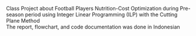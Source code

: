 Class Project about Football Players Nutrition-Cost Optimization during Pre-season period using Integer Linear Programming (ILP) with the Cutting Plane Method <br>
The report, flowchart, and code documentation was done in Indonesian

